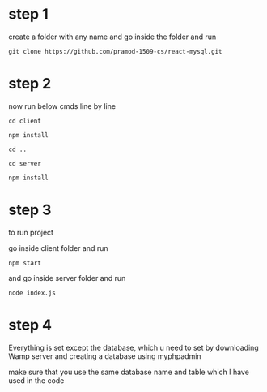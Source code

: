# step 1 
create a folder with any name and go inside the folder and run 

`git clone https://github.com/pramod-1509-cs/react-mysql.git`

# step 2
now run below cmds line by line

`cd client`

`npm install`

`cd ..`

`cd server`

`npm install`


# step 3
to run project

go inside client folder and run

`npm start`

 and go inside server folder and run

 `node index.js`

 # step 4
 Everything is set except the database, which u need to set by downloading Wamp server and creating a database using myphpadmin

 make sure that you use the same database name and table which I have used in the code
 


